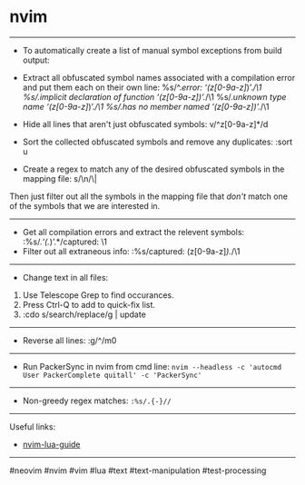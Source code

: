 # nvim

-------------------------------------------------------------------------------

- To automatically create a list of manual symbol exceptions from build output:

- Extract all obfuscated symbol names associated with a compilation error and
  put them each on their own line:
%s/^.*error: ‘\(z[0-9a-z]*\)’.*/\1
%s/.*implicit declaration of function ‘\(z[0-9a-z]*\)’.*/\1
%s/.*unknown type name ‘\(z[0-9a-z]*\)’.*/\1
%s/.*has no member named ‘\(z[0-9a-z]*\)’.*/\1

- Hide all lines that aren't just obfuscated symbols:
v/^z[0-9a-z]*/d

- Sort the collected obfuscated symbols and remove any duplicates:
:sort u

- Create a regex to match any of the desired obfuscated symbols in the mapping file:
s/\n/\\|

Then just filter out all the symbols in the mapping file that _don't_ match one of the symbols that we are interested in.

-------------------------------------------------------------------------------

- Get all compilation errors and extract the relevent symbols:
:%s/.*‘\(.*\)’.*/captured: \1
- Filter out all extraneous info:
:%s/captured: \(z[0-9a-z]*\).*/\1

-------------------------------------------------------------------------------

- Change text in all files:
1. Use Telescope Grep to find occurances.
2. Press Ctrl-Q to add to quick-fix list.
3. :cdo s/search/replace/g | update

-------------------------------------------------------------------------------

- Reverse all lines:
:g/^/m0

-------------------------------------------------------------------------------

- Run PackerSync in nvim from cmd line:
`nvim --headless -c 'autocmd User PackerComplete quitall' -c 'PackerSync'`

-------------------------------------------------------------------------------

- Non-greedy regex matches:
`:%s/.{-}//`

-------------------------------------------------------------------------------

Useful links:
- [nvim-lua-guide](https://github.com/nanotee/nvim-lua-guide)

-------------------------------------------------------------------------------

#neovim #nvim #vim #lua #text #text-manipulation #test-processing

